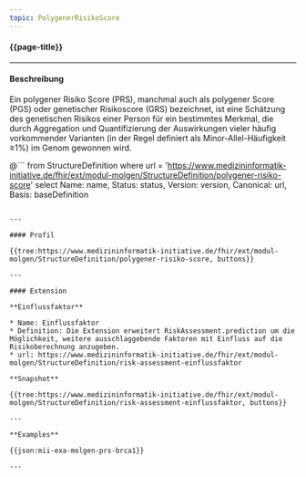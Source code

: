 ```yaml
---
topic: PolygenerRisikoScore
---
```


#### {{page-title}}

---

#### Beschreibung

Ein polygener Risiko Score (PRS), manchmal auch als polygener Score (PGS) oder genetischer Risikoscore (GRS) bezeichnet, ist eine Schätzung des genetischen Risikos einer Person für ein bestimmtes Merkmal, die durch Aggregation und Quantifizierung der Auswirkungen vieler häufig vorkommender Varianten (in der Regel definiert als Minor-Allel-Häufigkeit ≥1%) im Genom gewonnen wird.

@```
from 
    StructureDefinition 
where 
    url = 'https://www.medizininformatik-initiative.de/fhir/ext/modul-molgen/StructureDefinition/polygener-risiko-score' 
select 
    Name: name, Status: status, Version: version, Canonical: url, Basis: baseDefinition
```

---

#### Profil

{{tree:https://www.medizininformatik-initiative.de/fhir/ext/modul-molgen/StructureDefinition/polygener-risiko-score, buttons}}

---

#### Extension

**Einflussfaktor**

* Name: Einflussfaktor
* Definition: Die Extension erweitert RiskAssessment.prediction um die Möglichkeit, weitere ausschlaggebende Faktoren mit Einfluss auf die Risikoberechnung anzugeben.
* url: https://www.medizininformatik-initiative.de/fhir/ext/modul-molgen/StructureDefinition/risk-assessment-einflussfaktor

**Snapshot**

{{tree:https://www.medizininformatik-initiative.de/fhir/ext/modul-molgen/StructureDefinition/risk-assessment-einflussfaktor, buttons}}

---

**Examples**

{{json:mii-exa-molgen-prs-brca1}} 

---